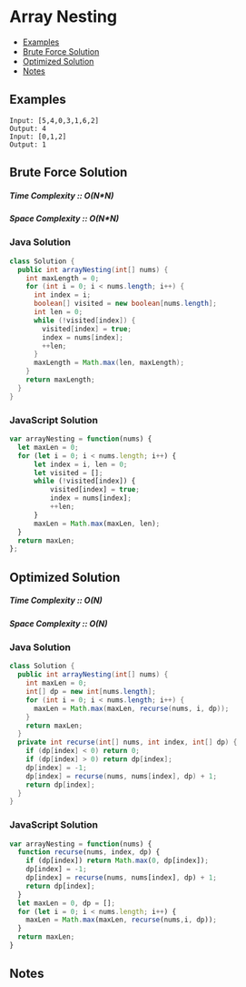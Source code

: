 # Array Nesting
* [Examples](#example)
* [Brute Force Solution](#bruteforce)
* [Optimized Solution](#optimized)
* [Notes](#notes)

<a id="example"></a>
## Examples
```
Input: [5,4,0,3,1,6,2]
Output: 4
Input: [0,1,2]
Output: 1
```
<a id="bruteforce"></a>
## Brute Force Solution
##### Time Complexity :: O(N*N)
##### Space Complexity :: O(N*N)
### Java Solution
```java
class Solution {
  public int arrayNesting(int[] nums) {
    int maxLength = 0;
    for (int i = 0; i < nums.length; i++) {
      int index = i;
      boolean[] visited = new boolean[nums.length];
      int len = 0;
      while (!visited[index]) {
        visited[index] = true;
        index = nums[index];
        ++len;
      }
      maxLength = Math.max(len, maxLength);
    }
    return maxLength;
  }
}
```
### JavaScript Solution
```javascript
var arrayNesting = function(nums) {
  let maxLen = 0;
  for (let i = 0; i < nums.length; i++) {
      let index = i, len = 0;
      let visited = [];
      while (!visited[index]) {
          visited[index] = true;
          index = nums[index];
          ++len;
      }
      maxLen = Math.max(maxLen, len);
  }
  return maxLen;
};
```
<a id="optimized"></a>
## Optimized Solution
##### Time Complexity :: O(N)
##### Space Complexity :: O(N)
### Java Solution
```java
class Solution {
  public int arrayNesting(int[] nums) {
    int maxLen = 0;
    int[] dp = new int[nums.length];
    for (int i = 0; i < nums.length; i++) {
      maxLen = Math.max(maxLen, recurse(nums, i, dp));
    }
    return maxLen;
  } 
  private int recurse(int[] nums, int index, int[] dp) {
    if (dp[index] < 0) return 0;
    if (dp[index] > 0) return dp[index];
    dp[index] = -1;
    dp[index] = recurse(nums, nums[index], dp) + 1;
    return dp[index];
  }
}
```
### JavaScript Solution
```javascript
var arrayNesting = function(nums) {
  function recurse(nums, index, dp) {
    if (dp[index]) return Math.max(0, dp[index]);
    dp[index] = -1;
    dp[index] = recurse(nums, nums[index], dp) + 1;
    return dp[index];
  }
  let maxLen = 0, dp = [];
  for (let i = 0; i < nums.length; i++) {
    maxLen = Math.max(maxLen, recurse(nums,i, dp));
  }
  return maxLen;
}
```
<a id="notes"></a>
## Notes
